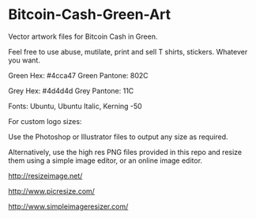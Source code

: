 # Bitcoin-Cash-Green-Art
Vector artwork files for Bitcoin Cash in Green.

Feel free to use abuse, mutilate, print and sell T shirts, stickers. Whatever you want.


Green Hex: #4cca47
Green Pantone: 802C

Grey Hex: #4d4d4d
Grey Pantone: 11C

Fonts: Ubuntu, Ubuntu Italic, Kerning -50


For custom logo sizes:

Use the Photoshop or Illustrator files to output any size as required.

Alternatively, use the high res PNG files provided in this repo and resize them using a simple image editor, or an online image editor.

http://resizeimage.net/

http://www.picresize.com/

http://www.simpleimageresizer.com/
